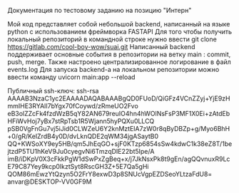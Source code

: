 Документация по тестовому заданию на позицию "Интерн"

Мой код представляет собой небольшой backend, написанный на языке python с использованием фреймворка FASTAPI
Для того чтобы получить локальный репозиторий в командной строке нужно ввести git clone https://gitlab.com/cool-boy-wow/suai.git
Написанный backend поддерживает основные события в репозитории на ветку main : commit, push, merge.
Также настроено централизированное логирование в файл events.log
Для запуска backend-a на локальном репозитории можно ввести команду uvicorn main:app --reload

Публичный ssh-ключ:
ssh-rsa AAAAB3NzaC1yc2EAAAADAQABAAABgQD0FUoD/QiGFz4VCnZZyj+YjE9zHmmIHE3RYAlI7bYgx70fCoywd/zRmeUO2Fvo
eB3olZZcFk4fzdWzB5qY82AN679reuIO4hn4hWOlNsFsP3MF1X0Ei+zAtdEbHFiWvHoj7yBx7stRpTsb1R5Wjann5hyPQXu0LLCQ
pSB0VgFnGu7vj5iJid0CLWZeU6Y2knMztElA7zW0r8qByDBZp+g/Myo6BhH+0/gR/KeIZrdB4y0D/dvLknQDE2qWM34jgASaytB0
QQ+KWSoXY9ey5HB/qm5JhEqGO+sjF0KTzp6854sSw4kdwC1k38eZ8T/1bejtzdP5TU1hKeV9Ju0cyegvNi6TmzqDIE22bt5Ipe/A
imB/iDKpV0X3cFkkPgW1dSwPxZgBeq+x/j7JkNsxPk8t9gEn/agQQvnuxR9LcE79C87Yey9kcp0IkztSyt8RscGH3Z+5E7Qa5gHi
QOM86mEwzYtQzyn5O2FrY8exwD3p8SNUcVgpEZDSeoYLtzaFdU8= anvar@DESKTOP-VV0GF9M

